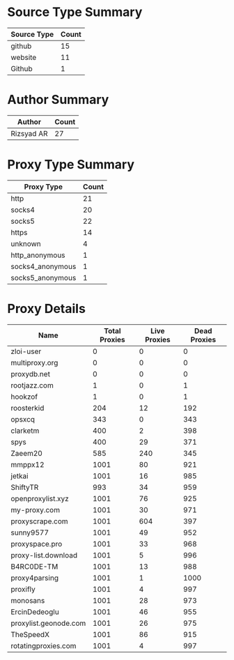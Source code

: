 # Source Type Summary

| Source Type | Count |
|-------------|-------|
| github | 15 |
| website | 11 |
| Github | 1 |


# Author Summary

| Author | Count |
|--------|-------|
| Rizsyad AR | 27 |


# Proxy Type Summary

| Proxy Type | Count |
|------------|-------|
| http | 21 |
| socks4 | 20 |
| socks5 | 22 |
| https | 14 |
| unknown | 4 |
| http_anonymous | 1 |
| socks4_anonymous | 1 |
| socks5_anonymous | 1 |


# Proxy Details

| Name | Total Proxies | Live Proxies | Dead Proxies |
|------|---------------|--------------|---------------|
| zloi-user | 0 | 0 | 0 |
| multiproxy.org | 0 | 0 | 0 |
| proxydb.net | 0 | 0 | 0 |
| rootjazz.com | 1 | 0 | 1 |
| hookzof | 1 | 0 | 1 |
| roosterkid | 204 | 12 | 192 |
| opsxcq | 343 | 0 | 343 |
| clarketm | 400 | 2 | 398 |
| spys | 400 | 29 | 371 |
| Zaeem20 | 585 | 240 | 345 |
| mmppx12 | 1001 | 80 | 921 |
| jetkai | 1001 | 16 | 985 |
| ShiftyTR | 993 | 34 | 959 |
| openproxylist.xyz | 1001 | 76 | 925 |
| my-proxy.com | 1001 | 30 | 971 |
| proxyscrape.com | 1001 | 604 | 397 |
| sunny9577 | 1001 | 49 | 952 |
| proxyspace.pro | 1001 | 33 | 968 |
| proxy-list.download | 1001 | 5 | 996 |
| B4RC0DE-TM | 1001 | 13 | 988 |
| proxy4parsing | 1001 | 1 | 1000 |
| proxifly | 1001 | 4 | 997 |
| monosans | 1001 | 28 | 973 |
| ErcinDedeoglu | 1001 | 46 | 955 |
| proxylist.geonode.com | 1001 | 26 | 975 |
| TheSpeedX | 1001 | 86 | 915 |
| rotatingproxies.com | 1001 | 4 | 997 |
